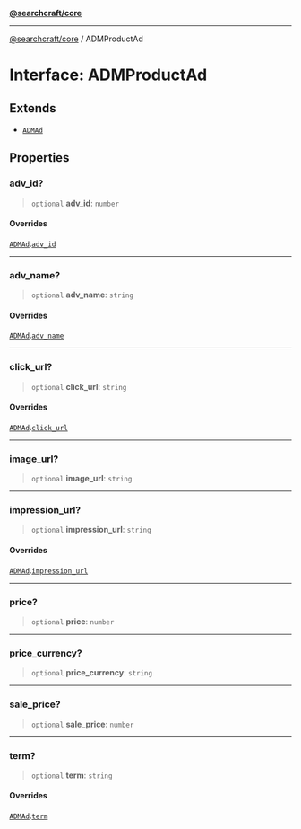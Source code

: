 [**@searchcraft/core**](/reference/sdk/core/README.md)

***

[@searchcraft/core](/reference/sdk/core/globals.md) / ADMProductAd

# Interface: ADMProductAd

## Extends

- [`ADMAd`](/reference/sdk/core/interfaces/ADMAd.md)

## Properties

### adv\_id?

> `optional` **adv\_id**: `number`

#### Overrides

[`ADMAd`](/reference/sdk/core/interfaces/ADMAd.md).[`adv_id`](/reference/sdk/core/interfaces/ADMAd.md#adv_id)

***

### adv\_name?

> `optional` **adv\_name**: `string`

#### Overrides

[`ADMAd`](/reference/sdk/core/interfaces/ADMAd.md).[`adv_name`](/reference/sdk/core/interfaces/ADMAd.md#adv_name)

***

### click\_url?

> `optional` **click\_url**: `string`

#### Overrides

[`ADMAd`](/reference/sdk/core/interfaces/ADMAd.md).[`click_url`](/reference/sdk/core/interfaces/ADMAd.md#click_url)

***

### image\_url?

> `optional` **image\_url**: `string`

***

### impression\_url?

> `optional` **impression\_url**: `string`

#### Overrides

[`ADMAd`](/reference/sdk/core/interfaces/ADMAd.md).[`impression_url`](/reference/sdk/core/interfaces/ADMAd.md#impression_url)

***

### price?

> `optional` **price**: `number`

***

### price\_currency?

> `optional` **price\_currency**: `string`

***

### sale\_price?

> `optional` **sale\_price**: `number`

***

### term?

> `optional` **term**: `string`

#### Overrides

[`ADMAd`](/reference/sdk/core/interfaces/ADMAd.md).[`term`](/reference/sdk/core/interfaces/ADMAd.md#term)

